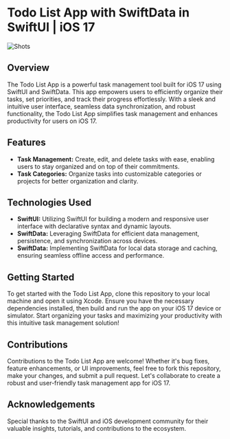 # Todo List App with SwiftData in SwiftUI | iOS 17
![Shots](https://github.com/SwiftieDev/SwiftUI-ToDos-App/assets/156214801/b27d1f79-f65e-4939-87cb-b0f2b44231e7)

## Overview
The Todo List App is a powerful task management tool built for iOS 17 using SwiftUI and SwiftData. This app empowers users to efficiently organize their tasks, set priorities, and track their progress effortlessly. With a sleek and intuitive user interface, seamless data synchronization, and robust functionality, the Todo List App simplifies task management and enhances productivity for users on iOS 17.

## Features
- **Task Management:** Create, edit, and delete tasks with ease, enabling users to stay organized and on top of their commitments.
- **Task Categories:** Organize tasks into customizable categories or projects for better organization and clarity.

## Technologies Used
- **SwiftUI:** Utilizing SwiftUI for building a modern and responsive user interface with declarative syntax and dynamic layouts.
- **SwiftData:** Leveraging SwiftData for efficient data management, persistence, and synchronization across devices.
- **SwiftData:** Implementing SwiftData for local data storage and caching, ensuring seamless offline access and performance.

## Getting Started
To get started with the Todo List App, clone this repository to your local machine and open it using Xcode. Ensure you have the necessary dependencies installed, then build and run the app on your iOS 17 device or simulator. Start organizing your tasks and maximizing your productivity with this intuitive task management solution!

## Contributions
Contributions to the Todo List App are welcome! Whether it's bug fixes, feature enhancements, or UI improvements, feel free to fork this repository, make your changes, and submit a pull request. Let's collaborate to create a robust and user-friendly task management app for iOS 17.

## Acknowledgements
Special thanks to the SwiftUI and iOS development community for their valuable insights, tutorials, and contributions to the ecosystem.
